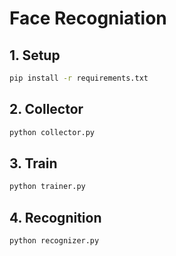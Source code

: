 # Face Recogniation
## 1. Setup
```bash
pip install -r requirements.txt
```
## 2. Collector
```bash
python collector.py
```
## 3. Train
```bash
python trainer.py
```
## 4.  Recognition
```bash
python recognizer.py
```
